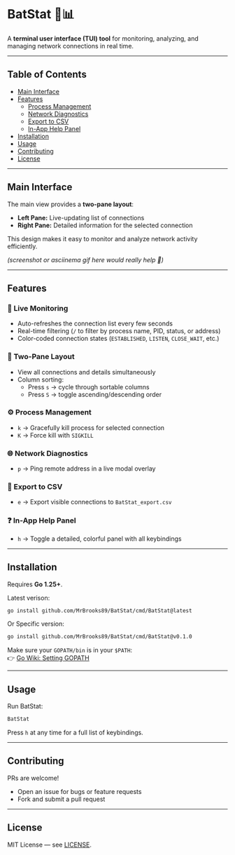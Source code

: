 # BatStat 🦇📊  

A **terminal user interface (TUI) tool** for monitoring, analyzing, and managing network connections in real time.  

---

## Table of Contents  
- [Main Interface](#main-interface)  
- [Features](#features)  
  - [Process Management](#process-management)  
  - [Network Diagnostics](#network-diagnostics)  
  - [Export to CSV](#export-to-csv)  
  - [In-App Help Panel](#in-app-help-panel)  
- [Installation](#installation)  
- [Usage](#usage)  
- [Contributing](#contributing)  
- [License](#license)  

---

## Main Interface  

The main view provides a **two-pane layout**:  

- **Left Pane:** Live-updating list of connections  
- **Right Pane:** Detailed information for the selected connection  

This design makes it easy to monitor and analyze network activity efficiently.  

*(screenshot or asciinema gif here would really help 🚀)*  

---

## Features  

### 🔴 Live Monitoring  
- Auto-refreshes the connection list every few seconds  
- Real-time filtering (`/` to filter by process name, PID, status, or address)  
- Color-coded connection states (`ESTABLISHED`, `LISTEN`, `CLOSE_WAIT`, etc.)  

### 📑 Two-Pane Layout  
- View all connections and details simultaneously  
- Column sorting:  
  - Press `s` → cycle through sortable columns  
  - Press `S` → toggle ascending/descending order  

### ⚙️ Process Management  
- `k` → Gracefully kill process for selected connection  
- `K` → Force kill with `SIGKILL`  

### 🌐 Network Diagnostics  
- `p` → Ping remote address in a live modal overlay  

### 📂 Export to CSV  
- `e` → Export visible connections to `BatStat_export.csv`  

### ❓ In-App Help Panel  
- `h` → Toggle a detailed, colorful panel with all keybindings  

---

## Installation  

Requires **Go 1.25+**.  

Latest verison:
```bash
go install github.com/MrBrooks89/BatStat/cmd/BatStat@latest
```
Or Specific version:
```bash
go install github.com/MrBrooks89/BatStat/cmd/BatStat@v0.1.0
```

Make sure your `GOPATH/bin` is in your `$PATH`:  
👉 [Go Wiki: Setting GOPATH](https://go.dev/wiki/SettingGOPATH)  

---

## Usage  

Run BatStat:  
```bash
BatStat
```  

Press `h` at any time for a full list of keybindings.  

---

## Contributing  

PRs are welcome!  
- Open an issue for bugs or feature requests  
- Fork and submit a pull request  

---

## License  

MIT License — see [LICENSE](LICENSE).  
